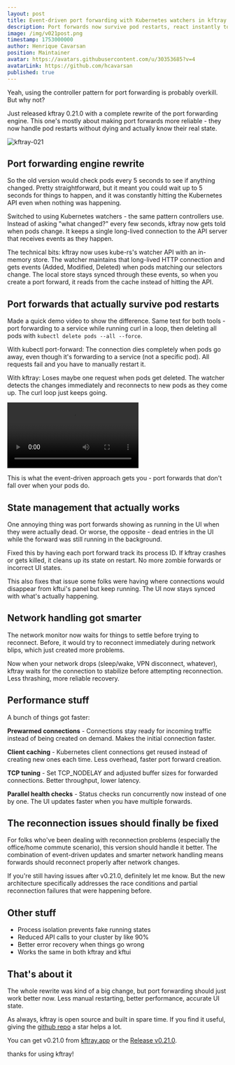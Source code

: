 ```yaml
---
layout: post
title: Event-driven port forwarding with Kubernetes watchers in kftray v0.21.0
description: Port forwards now survive pod restarts, react instantly to changes, and actually know when they're dead
image: /img/v021post.png
timestamp: 1753000000
author: Henrique Cavarsan
position: Maintainer
avatar: https://avatars.githubusercontent.com/u/30353685?v=4
avatarLink: https://github.com/hcavarsan
published: true
---
```



Yeah, using the controller pattern for port forwarding is probably overkill. But why not?


Just released kftray 0.21.0 with a complete rewrite of the port forwarding engine. This one's mostly about making port forwards more reliable - they now handle pod restarts without dying and actually know their real state.

![kftray-021](/img/v021post.png)

## Port forwarding engine rewrite

So the old version would check pods every 5 seconds to see if anything changed. Pretty straightforward, but it meant you could wait up to 5 seconds for things to happen, and it was constantly hitting the Kubernetes API even when nothing was happening.

Switched to using Kubernetes watchers - the same pattern controllers use. Instead of asking "what changed?" every few seconds, kftray now gets told when pods change. It keeps a single long-lived connection to the API server that receives events as they happen.

The technical bits: kftray now uses kube-rs's watcher API with an in-memory store. The watcher maintains that long-lived HTTP connection and gets events (Added, Modified, Deleted) when pods matching our selectors change. The local store stays synced through these events, so when you create a port forward, it reads from the cache instead of hitting the API.

## Port forwards that actually survive pod restarts

Made a quick demo video to show the difference. Same test for both tools - port forwarding to a service while running curl in a loop, then deleting all pods with `kubectl delete pods --all --force`.

With kubectl port-forward: The connection dies completely when pods go away, even though it's forwarding to a service (not a specific pod). All requests fail and you have to manually restart it.

With kftray: Loses maybe one request when pods get deleted. The watcher detects the changes immediately and reconnects to new pods as they come up. The curl loop just keeps going.

<video controls>
  <source src="/img/v021demo.mp4" type="video/mp4">
</video>

This is what the event-driven approach gets you - port forwards that don't fall over when your pods do.

## State management that actually works

One annoying thing was port forwards showing as running in the UI when they were actually dead. Or worse, the opposite - dead entries in the UI while the forward was still running in the background.

Fixed this by having each port forward track its process ID. If kftray crashes or gets killed, it cleans up its state on restart. No more zombie forwards or incorrect UI states.

This also fixes that issue some folks were having where connections would disappear from kftui's panel but keep running. The UI now stays synced with what's actually happening.

## Network handling got smarter

The network monitor now waits for things to settle before trying to reconnect. Before, it would try to reconnect immediately during network blips, which just created more problems.

Now when your network drops (sleep/wake, VPN disconnect, whatever), kftray waits for the connection to stabilize before attempting reconnection. Less thrashing, more reliable recovery.

## Performance stuff

A bunch of things got faster:

**Prewarmed connections** - Connections stay ready for incoming traffic instead of being created on demand. Makes the initial connection faster.

**Client caching** - Kubernetes client connections get reused instead of creating new ones each time. Less overhead, faster port forward creation.

**TCP tuning** - Set TCP_NODELAY and adjusted buffer sizes for forwarded connections. Better throughput, lower latency.

**Parallel health checks** - Status checks run concurrently now instead of one by one. The UI updates faster when you have multiple forwards.

## The reconnection issues should finally be fixed

For folks who've been dealing with reconnection problems (especially the office/home commute scenario), this version should handle it better. The combination of event-driven updates and smarter network handling means forwards should reconnect properly after network changes.

If you're still having issues after v0.21.0, definitely let me know. But the new architecture specifically addresses the race conditions and partial reconnection failures that were happening before.

## Other stuff

- Process isolation prevents fake running states
- Reduced API calls to your cluster by like 90%
- Better error recovery when things go wrong
- Works the same in both kftray and kftui

## That's about it

The whole rewrite was kind of a big change, but port forwarding should just work better now. Less manual restarting, better performance, accurate UI state.

As always, kftray is open source and built in spare time. If you find it useful, giving the [github repo](https://github.com/hcavarsan/kftray) a star helps a lot.

You can get v0.21.0 from [kftray.app](https://kftray.app) or the [Release v0.21.0](https://github.com/hcavarsan/kftray/releases/tag/v0.21.0).

thanks for using kftray!

